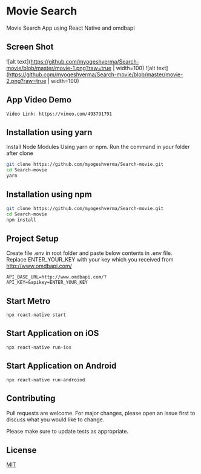 # Movie Search 

Movie Search App using React Native and omdbapi

## Screen Shot
![alt text](https://github.com/myogeshverma/Search-movie/blob/master/movie-1.png?raw=true | width=100)
![alt text](https://github.com/myogeshverma/Search-movie/blob/master/movie-2.png?raw=true | width=100)

## App Video Demo
```
Video Link: https://vimeo.com/493791791
```
## Installation using yarn

Install Node Modules Using yarn or npm. Run the command in your folder after clone

```bash
git clone https://github.com/myogeshverma/Search-movie.git
cd Search-movie
yarn
```
## Installation using npm

```bash
git clone https://github.com/myogeshverma/Search-movie.git
cd Search-movie
npm install
```

## Project Setup
Create file .env in root folder and paste below contents in .env file.   
Replace ENTER_YOUR_KEY with your key which you received from http://www.omdbapi.com/

```
API_BASE_URL=http://www.omdbapi.com/?
API_KEY=&apikey=ENTER_YOUR_KEY
```

## Start Metro

```
npx react-native start
```

## Start Application on iOS
```
npx react-native run-ios
```

## Start Application on Android
```
npx react-native run-androiod
```
## Contributing
Pull requests are welcome. For major changes, please open an issue first to discuss what you would like to change.

Please make sure to update tests as appropriate.

## License
[MIT](https://choosealicense.com/licenses/mit/)
